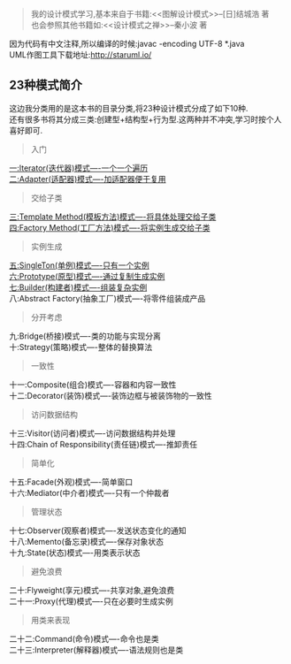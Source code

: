 >我的设计模式学习,基本来自于书籍:<<图解设计模式>>–[日]结城浩 著  
也会参照其他书籍如:<<设计模式之禅>>–秦小波 著  

因为代码有中文注释,所以编译的时候:javac -encoding UTF-8 *.java    
UML作图工具下载地址:http://staruml.io/  
## 23种模式简介
这边我分类用的是这本书的目录分类,将23种设计模式分成了如下10种.  
还有很多书将其分成三类:创建型+结构型+行为型.这两种并不冲突,学习时按个人喜好即可.
>入门  

[一:Iterator(迭代器)模式—-一个一个遍历](https://huija.github.io/2017/10/06/iterator-design-pattern/)  
[二:Adapter(适配器)模式—-加适配器便于复用](https://huija.github.io/2017/11/11/adapter-design-pattern/)
>交给子类  

[三:Template Method(模板方法)模式—-将具体处理交给子类](https://huija.github.io/2017/11/10/template-method-design-pattern/)   
[四:Factory Method(工厂方法)模式—-将实例生成交给子类](https://huija.github.io/2017/10/17/factory-design-pattern/)
>实例生成

[五:SingleTon(单例)模式—-只有一个实例](https://huija.github.io/2017/11/12/singleton-design-pattern/)  
[六:Prototype(原型)模式—-通过复制生成实例](https://huija.github.io/2018/12/20/prototype-design-pattern/)  
[七:Builder(构建者)模式—-组装复杂实例](https://huija.github.io/2019/01/08/builder-design-pattern/)  
八:Abstract Factory(抽象工厂)模式—-将零件组装成产品
>分开考虑

九:Bridge(桥接)模式—-类的功能与实现分离  
十:Strategy(策略)模式—-整体的替换算法
>一致性

十一:Composite(组合)模式—-容器和内容一致性  
十二:Decorator(装饰)模式—-装饰边框与被装饰物的一致性
>访问数据结构

十三:Visitor(访问者)模式—-访问数据结构并处理  
十四:Chain of Responsibility(责任链)模式—-推卸责任
>简单化

十五:Facade(外观)模式—-简单窗口  
十六:Mediator(中介者)模式—-只有一个仲裁者
>管理状态

十七:Observer(观察者)模式—-发送状态变化的通知  
十八:Memento(备忘录)模式—-保存对象状态  
十九:State(状态)模式—-用类表示状态
>避免浪费

二十:Flyweight(享元)模式—-共享对象,避免浪费  
二十一:Proxy(代理)模式—-只在必要时生成实例
>用类来表现

二十二:Command(命令)模式—-命令也是类  
二十三:Interpreter(解释器)模式—-语法规则也是类